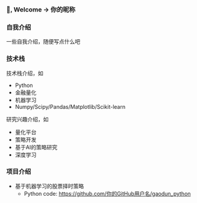 ### 👋, Welcome -> 你的昵称


### 自我介绍

一些自我介绍，随便写点什么吧


### 技术栈

技术栈介绍，如

- Python
- 金融量化
- 机器学习
- Numpy/Scipy/Pandas/Matplotlib/Scikit-learn


研究兴趣介绍，如

- 量化平台
- 策略开发
- 基于AI的策略研究
- 深度学习


### 项目介绍

- 基于机器学习的股票择时策略
  - Python code: https://github.com/你的GitHub用户名/gaodun_python
